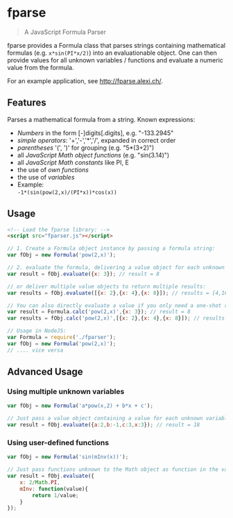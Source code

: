 fparse
======

> A JavaScript Formula Parser

fparse provides a Formula class that parses strings containing mathematical formulas (e.g. `x*sin(PI*x/2)`) into an evaluationable object.
One can then provide values for all unknown variables / functions and evaluate a numeric value from the formula.

For an example application, see http://fparse.alexi.ch/.

Features
---------

Parses a mathematical formula from a string. Known expressions:

* *Numbers* in the form [-]digits[.digits], e.g. "-133.2945"
* *simple operators*: '+','-','*','/', expanded in correct order
* *parentheses* '(', ')' for grouping (e.g. "5*(3+2)")
* all *JavaScript Math object functions* (e.g. "sin(3.14)")
* all *JavaScript Math constants* like PI, E
* the use of *own functions*
* the use of *variables*
* Example:<br /> <code>-1*(sin(pow(2,x)/(PI*x))*cos(x))</code>


Usage
------

```html
<!-- Load the fparse library: -->
<script src="fparser.js"></script>
```

```javascript
// 1. Create a Formula object instance by passing a formula string:
var fObj = new Formula('pow(2,x)');

// 2. evaluate the formula, delivering a value object for each unknown entity:
var result = fObj.evaluate({x: 3}); // result = 8

// or deliver multiple value objects to return multiple results:
var results = fObj.evaluate([{x: 2},{x: 4},{x: 8}]); // results = [4,16,256]

// You can also directly evaluate a value if you only need a one-shot result:
var result = Formula.calc('pow(2,x)',{x: 3}); // result = 8
var results = fObj.calc('pow(2,x)',[{x: 2},{x: 4},{x: 8}]); // results = [4,16,256]

// Usage in NodeJS:
var Formula = require('./fparser');
var fObj = new Formula('pow(2,x)');
// .... vice versa
```

Advanced Usage
--------------

### Using multiple unknown variables
```javascript
var fObj = new Formula('a*pow(x,2) + b*x + c');

// Just pass a value object containing a value for each unknown variable:
var result = fObj.evaluate({a:2,b:-1,c:3,x:3}); // result = 18
```

### Using user-defined functions
```javascript
var fObj = new Formula('sin(mInv(x))');

// Just pass functions unknown to the Math object as function in the value object:
var result = fObj.evaluate({
	x: 2/Math.PI, 
	mInv: function(value){
		return 1/value;
	}
});
```

